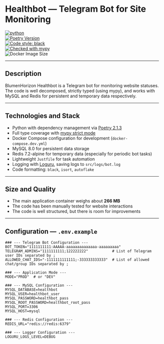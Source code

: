 # Healthbot — Telegram Bot for Site Monitoring

[![python](https://img.shields.io/badge/Python-3.13-3776AB.svg?style=flat&logo=python&logoColor=white)](https://www.python.org)  
[![Poetry Version](https://img.shields.io/badge/poetry-2.1.3-blue?logo=python&style=flat-square)](https://python-poetry.org/)  
[![Code style: black](https://img.shields.io/badge/code%20style-black-000000.svg)](https://github.com/psf/black)  
[![Checked with mypy](http://www.mypy-lang.org/static/mypy_badge.svg)](http://mypy-lang.org/)  
![Docker Image Size](https://img.shields.io/badge/docker-image_~400MB-blue?style=flat-square&logo=docker)

---

## Description

BlumenHorizon Healthbot is a Telegram bot for monitoring website statuses.  
The code is well decomposed, strictly typed (using mypy), and works with MySQL and Redis for persistent and temporary data respectively.

---

## Technologies and Stack

- Python with dependency management via [Poetry 2.1.3](https://python-poetry.org/)  
- Full type coverage with [mypy strict mode](https://mypy-lang.org/)  
- Docker Compose configuration for development (`docker-compose.dev.yml`)  
- MySQL 8.0 for persistent data storage  
- Redis 7.2-alpine for temporary data (especially for periodic bot tasks)  
- Lightweight `Justfile` for task automation  
- Logging with [Loguru](https://github.com/Delgan/loguru), saving logs to `src/logs/bot.log`  
- Code formatting: `black`, `isort`, `autoflake`

---

## Size and Quality

- The main application container weighs about **266 MB**  
- The code has been manually tested for website interactions  
- The code is well structured, but there is room for improvements  

---

## Configuration — `.env.example`

```env
### --- Telegram Bot Configuration ---
BOT_TOKEN="1111111111:AAAAA-aaaaaaaaaaaaaa-aaaaaaaaa"
TELEGRAM_ADMINS="1111111111;122222222"           # List of Telegram user IDs separated by ;
ALLOWED_CHAT_IDS="-1111111111111;-333333333333"  # List of allowed chat/group IDs separated by ;

### --- Application Mode ---
MODE="PROD"  # or "DEV"

### --- MySQL Configuration ---
MYSQL_DATABASE=healthbot
MYSQL_USER=healthbot_user
MYSQL_PASSWORD=healthbot_pass
MYSQL_ROOT_PASSWORD=healthbot_root_pass
MYSQL_PORT=3306
MYSQL_HOST=mysql

### --- Redis Configuration ---
REDIS_URL="redis://redis:6379"

### --- Logger Configuration ---
LOGURU_LOGS_LEVEL=DEBUG
